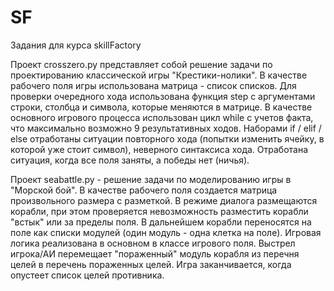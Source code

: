 # SF
Задания для курса skillFactory

Проект crosszero.py представляет собой решение задачи по проектированию классической игры "Крестики-нолики".
В качестве рабочего поля игры использована матрица - список списков.
Для проверки очередного хода использована функция step с аргументами строки, столбца и символа, которые меняются в матрице.
В качестве основного игрового процесса использован цикл while с учетов факта, что максимально возможно 9 результативных ходов.
Наборами if / elif / else отработаны ситуации повторного хода (попытки изменить ячейку, в которой уже стоит символ), неверного синтаксиса хода.
Отработана ситуация, когда все поля заняты, а победы нет (ничья).

Проект seabattle.py - решение задачи по моделированию игры в "Морской бой". В качестве рабочего поля создается матрица произвольного размера с разметкой. В режиме диалога размещаются корабли, при этом проверяется невозможность разместить корабли "встык" или за пределы поля. В дальнейшем корабли переносятся на поле как списки модулей (один модуль - одна клетка на поле).
Игровая логика реализована в основном в классе игрового поля. Выстрел игрока/АИ перемещает "пораженный" модуль корабля из перечня целей в перечень пораженных целей. Игра заканчивается, когда опустеет список целей противника.
